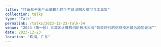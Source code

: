 ```yaml
---
title: "打造基于国产云脑算力的全生命周期大模型与工具集"
collection: talks
type: "Talk"
permalink: /talks/2023-12-23-talk-54
venue: "2023（第一届）大湾区计算机创新技术大会“智能时代的信息技术融合趋势论坛”"
date: 2023-12-23
location: "珠海，广东"
---
```

